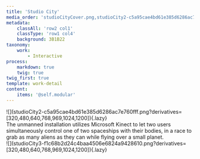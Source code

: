 ```yaml
---
title: 'Studio City'
media_order: 'studioCityCover.png,studioCity2-c5a95cae4bd61e385d6286ac7e760fff.png,studioCity3-f1c68b2d24c4baa4506e6824a9428610.png'
metadata:
    classAll: 'row2 col1'
    classType: 'row1 col4'
    background: 3B1B22
taxonomy:
    work:
        - Interactive
process:
    markdown: true
    twig: true
twig_first: true
template: work-detail
content:
    items: '@self.modular'
---
```


<style type="text/css">
	.work-content {
		padding: 30px 0;
		margin-bottom: 30px;
	}
    .work-content p {
        font-size: 18px;
        line-height: 32px;
        margin-bottom: 1.45rem;
        color: #f1f1f1;
    }
    .work-content .content-center {
        display: flex;
        align-items: center;
    }
    .work-content .row {
        margin-bottom: 50px;
    }
    .work-content .row:last-child {
        margin-bottom: 0;
    }
</style>

<script src="//cdnjs.cloudflare.com/ajax/libs/jquery.lazy/1.7.9/jquery.lazy.min.js"></script>

<script type="text/javascript">
    $('.lazy').Lazy();
</script>


<div class="container">
    <div class="row">
        <div class="col-md-4" markdown=1>
![](studioCity2-c5a95cae4bd61e385d6286ac7e760fff.png?derivatives=[320,480,640,768,969,1024,1200]){.lazy}  
        </div>
        <div class="col-md-4 offset-md-4 content-center" markdown="1">
The unmanned installation utilizes Microsoft Kinect to let two users simultaneously control one of two spaceships with their bodies, in a race to grab as many aliens as they can while flying over a small planet.
        </div>
    </div>
    <div class="row">
        <div class="col-md-12" markdown="1">
![](studioCity3-f1c68b2d24c4baa4506e6824a9428610.png?derivatives=[320,480,640,768,969,1024,1200]){.lazy}  
        </div>
    </div>
</div>




